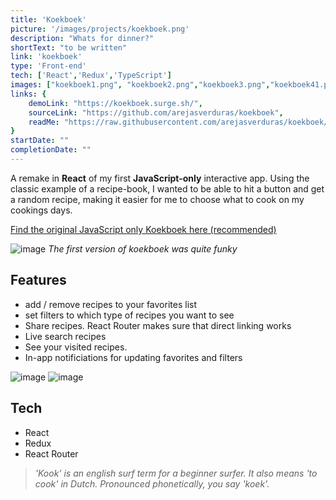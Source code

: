 ```yaml
---
title: 'Koekboek'
picture: '/images/projects/koekboek.png'
description: "Whats for dinner?"
shortText: "to be written"
link: 'koekboek'
type: 'Front-end'
tech: ['React','Redux','TypeScript']
images: ["koekboek1.png", "koekboek2.png","koekboek3.png","koekboek41.png","koekboek5.png","koekboek6.png","koekboek7.png","koekboek-withHeader.png","koekboek-noMore.png"]
links: {
    demoLink: "https://koekboek.surge.sh/",
    sourceLink: "https://github.com/arejasverduras/koekboek",
    readMe: "https://raw.githubusercontent.com/arejasverduras/koekboek/main/README.md"
}
startDate: ""
completionDate: ""
---
```


A remake in **React** of my first **JavaScript-only** interactive app. 
Using the classic example of a recipe-book, I wanted to be able to hit a button and get a random recipe, making it easier for me to choose what to cook on my cookings days.

[Find the original JavaScript only Koekboek here (recommended)](https://next-portfolio-remake.vercel.app/projects/koekboek-original)

![image](/images/projectImages/koekboek-original/koekboek-original1.png)
_The first version of koekboek was quite funky_

## Features ##
- add / remove recipes to your favorites list
- set filters to which type of recipes you want to see
- Share recipes. React Router makes sure that direct linking works
- Live search recipes
- See your visited recipes.
- In-app notificiations for updating favorites and filters

![image](/images/projectImages/koekboek/koekboek41.png)
![image](/images/projectImages/koekboek/koekboek3.png)

## Tech ##
- React
- Redux
- React Router

> _'Kook' is an english surf term for a beginner surfer. It also means 'to cook' in Dutch. Pronounced phonetically, you say 'koek'._
